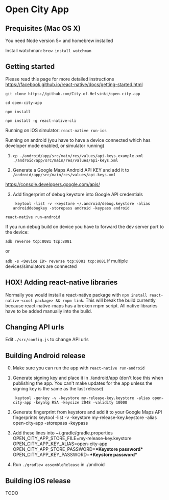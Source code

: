 # Open City App

## Prequisites (Mac OS X)
You need Node version 5> and homebrew installed

Install watchman:
`brew install watchman`

## Getting started
Please read this page for more detailed instructions https://facebook.github.io/react-native/docs/getting-started.html

`git clone https://github.com/City-of-Helsinki/open-city-app`

`cd open-city-app`

`npm install`

`npm install -g react-native-cli`


Running on iOS simulator:
`react-native run-ios`

Running on android (you have to have a device connected which has developer mode enabled, or simulator running)

1. `cp ./android/app/src/main/res/values/api-keys.example.xml ./android/app/src/main/res/values/api-keys.xml`

2. Generate a Google Maps Android API KEY and add it to `/android/app/src/main/res/values/api-keys.xml`

https://console.developers.google.com/apis/

3. Add fingerprint of debug keystore into Google API credentials

        keytool -list -v -keystore ~/.android/debug.keystore -alias androiddebugkey -storepass android -keypass android


`react-native run-android`

If you run debug build on device you have to forward the dev server port to the device:

`adb reverse tcp:8081 tcp:8081`

or

`adb -s <Device ID> reverse tcp:8081 tcp:8081` if multiple devices/simulators are connected

## HOX! Adding react-native libraries
Normally you would install a react-native package with `npm install react-native-<cool package> && rnpm link`. This will break the build currently because react-native-maps has a broken rnpm script. All native libraries have to be added manually into the build.

## Changing API urls
Edit `./src/config.js` to change API urls

## Building Android release

0. Make sure you can run the app with `react-native run-android`

1. Generate signing key and place it in ./android/app (don't lose this when publishing the app. You can't make updates for the app unless the signing key is the same as the last release)

        keytool -genkey -v -keystore my-release-key.keystore -alias open-city-app -keyalg RSA -keysize 2048 -validity 10000

1. Generate fingerprint from keystore and add it to your Google Maps API fingerprints
        keytool -list -v -keystore my-release-key.keystore -alias open-city-app -storepass <password> -keypass <password>

2. Add these lines into ~/.gradle/gradle.properties
        OPEN_CITY_APP_STORE_FILE=my-release-key.keystore
        OPEN_CITY_APP_KEY_ALIAS=open-city-app
        OPEN_CITY_APP_STORE_PASSWORD=**\*Keystore password\***
        OPEN_CITY_APP_KEY_PASSWORD=**\*Keystore password\***

3. Run `./gradlew assembleRelease` in ./android

## Building iOS release
TODO
